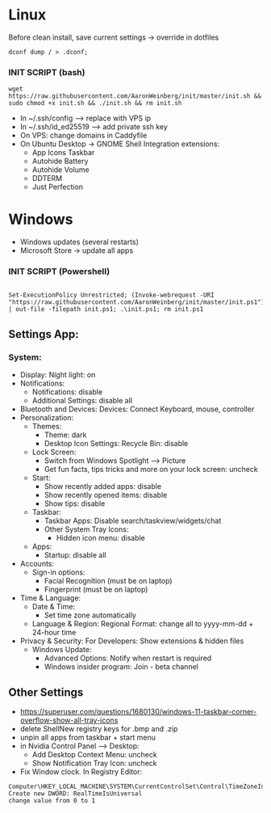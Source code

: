 #                   Linux                         #
Before clean install, save current settings -> override in dotfiles
```
dconf dump / > .dconf;
```
### INIT SCRIPT (bash)
```
wget https://raw.githubusercontent.com/AaronWeinberg/init/master/init.sh && sudo chmod +x init.sh && ./init.sh && rm init.sh
```
- In ~/.ssh/config --> replace <box1 ip> with VPS ip
- In ~/.ssh/id_ed25519 --> add private ssh key
- On VPS: change domains in Caddyfile
- On Ubuntu Desktop -> GNOME Shell Integration extensions:
  - App Icons Taskbar
  - Autohide Battery
  - Autohide Volume
  - DDTERM
  - Just Perfection

#                    Windows                      #
* Windows updates (several restarts)
* Microsoft Store -> update all apps
 
 ### INIT SCRIPT (Powershell)

```

Set-ExecutionPolicy Unrestricted; (Invoke-webrequest -URI "https://raw.githubusercontent.com/AaronWeinberg/init/master/init.ps1").Content | out-file -filepath init.ps1; .\init.ps1; rm init.ps1

```
 
## Settings App:
### System:
* Display: Night light: on
* Notifications:
  * Notifications: disable
  * Additional Settings: disable all
* Bluetooth and Devices: Devices: Connect Keyboard, mouse, controller
* Personalization:
  * Themes:
    * Theme: dark
    * Desktop Icon Settings: Recycle Bin: disable
  * Lock Screen:
    * Switch from Windows Spotlight --> Picture
    * Get fun facts, tips tricks and more on your lock screen: uncheck
  * Start:
    * Show recently added apps: disable
    * Show recently opened items: disable
    * Show tips: disable
  * Taskbar:
    * Taskbar Apps: Disable search/taskview/widgets/chat
    * Other System Tray Icons:
      * Hidden icon menu: disable
  * Apps:
    * Startup: disable all
* Accounts:
  * Sign-in options:
    * Facial Recognition (must be on laptop)
    * Fingerprint (must be on laptop)
* Time & Language:
  * Date & Time:
    * Set time zone automatically
  * Language & Region: Regional Format: change all to yyyy-mm-dd + 24-hour time
* Privacy & Security: For Developers: Show extensions & hidden files
  * Windows Update:
    * Advanced Options: Notify when restart is required
    * Windows insider program: Join - beta channel

## Other Settings
* https://superuser.com/questions/1680130/windows-11-taskbar-corner-overflow-show-all-tray-icons
* delete ShellNew registry keys for .bmp and .zip
* unpin all apps from taskbar + start menu
* in Nvidia Control Panel --> Desktop:
  * Add Desktop Context Menu: uncheck
  * Show Notification Tray Icon: uncheck
* Fix Window clock. In Registry Editor:

```
Computer\HKEY_LOCAL_MACHINE\SYSTEM\CurrentControlSet\Control\TimeZoneInformation
Create new DWORD: RealTimeIsUniversal
change value from 0 to 1
```
